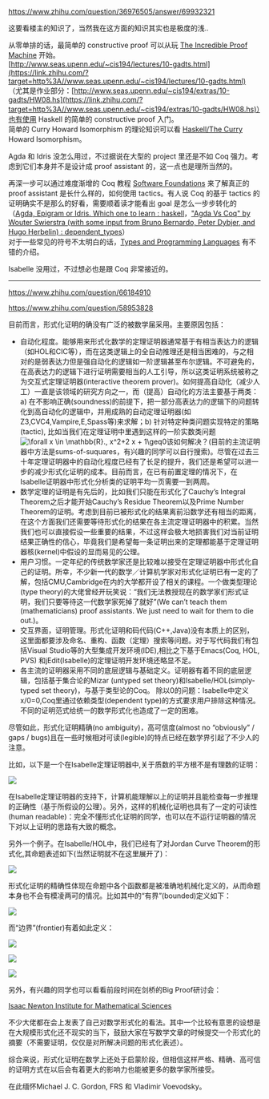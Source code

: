 
https://www.zhihu.com/question/36976505/answer/69932321

这要看楼主的知识了，当然我在这方面的知识其实也是极度的浅..

从零单排的话，最简单的 constructive proof 可以从玩 [The Incredible Proof Machine](https://link.zhihu.com/?target=http%3A//incredible.nomeata.de/) 开始。  
[http://www.seas.upenn.edu/~cis194/lectures/10-gadts.html](https://link.zhihu.com/?target=http%3A//www.seas.upenn.edu/~cis194/lectures/10-gadts.html) （尤其是作业部分：[http://www.seas.upenn.edu/~cis194/extras/10-gadts/HW08.hs](https://link.zhihu.com/?target=http%3A//www.seas.upenn.edu/~cis194/extras/10-gadts/HW08.hs)）也有使用 Haskell 的简单的 constructive proof 入门。  
简单的 Curry Howard Isomorphism 的理论知识可以看 [Haskell/The Curry](https://link.zhihu.com/?target=https%3A//en.wikibooks.org/wiki/Haskell/The_Curry%25E2%2580%2593Howard_isomorphism) Howard Isomorphism。

Agda 和 Idris 没怎么用过，不过据说在大型的 project 里还是不如 Coq 强力。考虑到它们本身并不是设计成 proof assistant 的，这一点也是理所当然的。

再深一步可以通过难度渐增的 Coq 教程 [Software Foundations](https://link.zhihu.com/?target=https%3A//www.cis.upenn.edu/~bcpierce/sf/current/index.html) 来了解真正的 proof assistant 是长什么样的，如何使用 tactics。有人说 Coq 的基于 tactics 的证明确实不是那么的好看，需要顺着读才能看出 goal 是怎么一步步转化的（[Agda, Epigram or Idris. Which one to learn : haskell](https://link.zhihu.com/?target=https%3A//www.reddit.com/r/haskell/comments/132kg0/agda_epigram_or_idris_which_one_to_learn/)，["Agda Vs Coq" by Wouter Swierstra (with some input from Bruno Bernardo, Peter Dybjer, and Hugo Herbelin) : dependent_types](https://link.zhihu.com/?target=https%3A//www.reddit.com/r/dependent_types/comments/b0vb7/agda_vs_coq_by_wouter_swierstra_with_some_input/)）  
对于一些常见的符号不太明白的话，[Types and Programming Languages](https://link.zhihu.com/?target=https%3A//www.cis.upenn.edu/~bcpierce/tapl/) 有不错的介绍。

Isabelle 没用过，不过想必也是跟 Coq 非常接近的。

































-----------------------------------------------------------------









https://www.zhihu.com/question/66184910


https://www.zhihu.com/question/58953828

目前而言，形式化证明的确没有广泛的被数学届采用。主要原因包括：

-   自动化程度。能够用来形式化数学的定理证明器通常基于有相当表达力的逻辑（如HOL和CIC等），而在这类逻辑上的全自动推理还是相当困难的，与之相对的是弱表达力但是强自动化的逻辑如一阶逻辑甚至布尔逻辑。不可避免的，在高表达力的逻辑下进行证明需要相当的人工引导，所以这类证明系统被称之为交互式定理证明器(interactive theorem prover)。如何提高自动化（减少人工）一直是该领域的研究方向之一，而（提高）自动化的方法主要基于两类：a) 在不影响正确(soundness)的前提下，把一部分高表达力的逻辑下的问题转化到高自动化的逻辑中，并用成熟的自动定理证明器(如Z3,CVC4,Vampire,E,Spass等)来求解；b) 针对特定种类问题实现特定的策略(tactic), 比如当我们在定理证明中里遇到这样的一阶实数类问题 ![\forall x \in \mathbb{R}.\, x^2+2 x + 1\geq0](https://www.zhihu.com/equation?tex=%5Cforall+x+%5Cin+%5Cmathbb%7BR%7D.%5C%2C+x%5E2%2B2+x+%2B+1%5Cgeq0)该如何解决？(目前的主流证明器中方法是sums-of-suquares，有兴趣的同学可以自行搜索)。尽管在过去三十年定理证明器中的自动化程度已经有了长足的提升，我们还是希望可以进一步的减少形式化证明的成本。目前而言，在已有前置定理的情况下，在Isabelle证明器中形式化分析类的证明平均一页需要一到两周。
-   数学定理的证明是有先后的，比如我们只能在形式化了Cauchy’s Integral Theorem之后才能开始Cauchy’s Residue Theorem以及Prime Number Theorem的证明。考虑到目前已被形式化的结果离前沿数学还有相当的距离，在这个方面我们还需要等待形式化的结果在各主流定理证明器中的积累。当然我们也可以直接假设一些重要的结果，不过这样会极大地损害我们对当前证明结果正确性的信心，毕竟我们是希望每一条证明出来的定理都能基于定理证明器核(kernel)中假设的显而易见的公理。
-   用户习惯。一定年纪的传统数学家还是比较难以接受在定理证明器中形式化自己的证明。所幸，不少新一代的数学／计算机学家对形式化证明已有一定的了解，包括CMU,Cambridge在内的大学都开设了相关的课程。一个做类型理论(type theory)的大佬曾经开玩笑说：“我们无法教授现在的数学家们形式证明，我们只要等待这一代数学家死掉了就好”(We can’t teach them (mathematicians) proof assistants. We just need to wait for them to die out.)。
-   交互界面，证明管理。形式化证明和码代码(C++,Java)没有本质上的区别，这里面都要涉及命名、重构、函数（定理）搜索等问题。对于写代码我们有包括Visual Studio等的大型集成开发环境(IDE),相比之下基于Emacs(Coq, HOL, PVS) 和jEdit(Isabelle)的定理证明开发环境还略显不足。
-   各主流的证明器采用不同的底层逻辑与基础定义。证明器有着不同的底层逻辑，包括基于集合论的Mizar (untyped set theory)和Isabelle/HOL(simply-typed set theory)，与基于类型论的Coq。 除以0的问题：Isabelle中定义x/0=0,Coq里通过依赖类型(dependent type)的方式要求用户排除这种情况。不同的证明范式给统一的数学形式化也造成了一定的困难。

尽管如此，形式化证明精确(no ambiguity)，高可信度(almost no “obviously” / gaps / bugs)且在一些时候相对可读(legible)的特点已经在数学界引起了不少人的注意。

比如，以下是一个在Isabelle定理证明器中,关于质数的平方根不是有理数的证明：







  
![](https://pic2.zhimg.com/50/v2-9641a1a6be3c1baa08c399814c745ab9_b.jpg)

在Isabelle定理证明器的支持下，计算机能理解以上的证明并且能检查每一步推理的正确性（基于所假设的公理）。另外，这样的机械化证明也具有了一定的可读性(human readable)：完全不懂形式化证明的同学，也可以在不运行证明器的情况下对以上证明的思路有大致的概念。

另外一个例子。在Isabelle/HOL中，我们已经有了对Jordan Curve Theorem的形式化,其命题表述如下(当然证明就不在这里展开了)：

![](https://pic2.zhimg.com/50/v2-9189723e4d77b280bf453b05c97b4465_b.jpg)

形式化证明的精确性体现在命题中各个函数都是被准确地机械化定义的，从而命题本身也不会有模凌两可的情况。比如其中的“有界”(bounded)定义如下：

![](https://pic2.zhimg.com/50/v2-5210164248eab80e5f39cf4de17e2fcc_b.jpg)

而“边界”(frontier)有着如此定义：

![](https://pic3.zhimg.com/50/v2-890d603fbb0d07fd1f676cce684d2b1d_b.jpg)

![](https://pic3.zhimg.com/50/v2-e77526a53578fda5cbfee8a61bee2b2a_b.jpg)

![](https://pic2.zhimg.com/50/v2-49a0f5d8069d0fd862181ccfef491b67_b.jpg)

  

另外，有兴趣的同学也可以看看前段时间在剑桥的Big Proof研讨会：

[Isaac Newton Institute for Mathematical Sciences](https://link.zhihu.com/?target=https%3A//www.newton.ac.uk/event/bpr)

不少大佬都在会上发表了自己对数学形式化的看法。其中一个比较有意思的设想是在大规模形式化还不现实的当下，鼓励大家在写数学文章的时候提交一个形式化的摘要（不需要证明，仅仅是对所解决问题的形式化表述）。

  

综合来说，形式化证明在数学上还处于启蒙阶段，但相信这样严格、精确、高可信的证明方式在以后会有着更大的影响力也能被更多的数学家所接受。

  

在此缅怀Michael J. C. Gordon, FRS 和 Vladimir Voevodsky。

















































